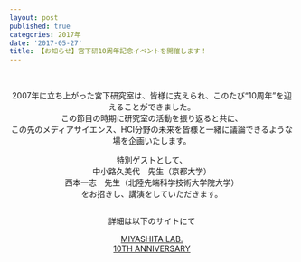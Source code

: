 ```yaml
---
layout: post
published: true
categories: 2017年
date: '2017-05-27'
title: 【お知らせ】宮下研10周年記念イベントを開催します！
---
```

<p><a href="https://event.miyashita.com/10thaniv/" target="_blank" class=""><img src="https://lh3.googleusercontent.com/9Fu7TatZacBxto1romO2zfTYckLiZdlT3EmrvxUjkYYM95cw82gqOldQi3fr38NKbUDjbXUTeekz3FX32Ci8qxdpD1qdU_Jb2rpdlxflSizVoeEjnphMi7DfTA7aAtExdTDXXel0bU5oNs_UaOg0exKVQJRRPxNR-CRcUuok-A-5a0biA1gCXvSzSk370ZD8kMP9v4nLWnS-KBmplyf_4dRvgPJP7qBmHV7HGtH32WyI5EmCcSCwW_9hXW7KlgaURyu2ZLANKlgpnYoKs24hX6jjYejHsIgovChJTHPClfgNontdEGiFGzTY3MtqMZ2YfUyZtggkTPlZBYwjGI8V-Buh_KgwaJM6hbYGZfJ_8tRgKSnLdtfEywpAHpj1OmnKRw6ytuyx_nCIIl0196svsWbt32B0ffvLUZio0alzonzyNRnfz5AjZGLVcVdVq2mL6sE0CaOHh1-HR0p7f7kr1qkWlYEmeU3fFA7TRUSvIU365IyGVX_BdTz7ILF7WaW41ds5bU8vIiL9pX9vV0Opzg2KzCNtxmxcvCEsLXXSAVuSlO9ctxrsdYoSkSPpNvyNFuxiY3Gft9enPQNm4mH6amfEJpgEys6c_sj8doiiyBKpbKJW-O3EDg=w1024-h501-no" alt="" style="display: inline-block;" /></a><br>
</p><center><br>
2007年に立ち上がった宮下研究室は、皆様に支えられ、このたび“10周年”を迎えることができました。<br>
この節目の時期に研究室の活動を振り返ると共に、<br>
この先のメディアサイエンス、HCI分野の未来を皆様と一緒に議論できるような場を企画いたします。<p></p>
<p>特別ゲストとして、<br>
中小路久美代　先生（京都大学）<br>
西本一志　先生（北陸先端科学技術大学院大学）<br>
をお招きし、講演をしていただきます。</p>
<p class=""><img src="https://lh3.googleusercontent.com/MLRw6DiVvC4pqbuKRm59pXub8O1evT5AF-otls9kRkl1wCFZbfq1wvuBehu6W9jYA9DMvNW1vGFuGWXOGXHpKKfVnouKDU6ZzEEJyznXqJPuCqcIf5Zl31we-L0hP0owjI4bCt-Xs7KAdvTGHJdMVLsObeX6kKkyAVPOVbNR6eToNVKmFt8Hu4c-DRGKO1mFywmYXS66RURl0NPm1CTOhHODbPC8yM9Fy0spngWD54dcG5l66L95UZ_dPHNSCp6ATNdmpFNln53M5D8qidcTu5VaBZ6UHNHDgl87dgHiDGrVa3hCqeHsyt5RQBFHlIgWH2Ynj8Y_8Yu7J6xVmqSyoxt9Ene1wScyMT9RL-LQYJ7jZBJZUtwIQ_v7zTs4fJikTYWLojegFU0iuLwUUGiJzYg1OU6SzsiGmo4eEFUGvviv7lwq6wG2GMdvnVHa5VlmZS4zUOWh2qqKP2NvsYs5A2DXIm_K9_-rlYnYh8aDHCCV_e2MPZYepuGWytWuMo6cnHwwR0wIXScme-1JJqdLUqORfcA1qsJgbDAYBeo_12stLz0lcjrt3NGL-6RfQahAsjBvwU4KmQIGSq6YtVP27GYyksX8Y_1xl-kfA96vTkiCOavVHg=w768-h577-no" alt="" style="display: inline-block;" /></p>
<p>詳細は以下のサイトにて</p>
<p><a href="https://event.miyashita.com/10thaniv/" target="_blank">MIYASHITA LAB.<br> 10TH ANNIVERSARY<br>
</a></p></center><p></p><a href="https://event.miyashita.com/10thaniv/" target="_blank">
                        </a>
